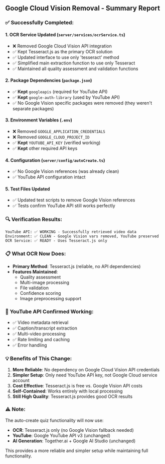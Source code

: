 ## Google Cloud Vision Removal - Summary Report

### ✅ Successfully Completed:

#### 1. **OCR Service Updated** (`server/services/ocrService.ts`)
- ❌ Removed Google Cloud Vision API integration
- ✅ Kept Tesseract.js as the primary OCR solution
- ✅ Updated interface to use only 'tesseract' method
- ✅ Simplified main extraction function to use only Tesseract
- ✅ Maintained all quality assessment and validation functions

#### 2. **Package Dependencies** (`package.json`)
- ✅ **Kept** `googleapis` (required for YouTube API)
- ✅ **Kept** `google-auth-library` (used by YouTube API)
- ✅ No Google Vision specific packages were removed (they weren't separate packages)

#### 3. **Environment Variables** (`.env`)
- ❌ Removed `GOOGLE_APPLICATION_CREDENTIALS`
- ❌ Removed `GOOGLE_CLOUD_PROJECT_ID`
- ✅ **Kept** `YOUTUBE_API_KEY` (verified working)
- ✅ **Kept** other required API keys

#### 4. **Configuration** (`server/config/autoCreate.ts`)
- ✅ No Google Vision references (was already clean)
- ✅ YouTube API configuration intact

#### 5. **Test Files Updated**
- ✅ Updated test scripts to remove Google Vision references
- ✅ Tests confirm YouTube API still works perfectly

### 🔍 **Verification Results:**
```
YouTube API: ✅ WORKING - Successfully retrieved video data
Environment: ✅ CLEAN - Google Vision vars removed, YouTube preserved  
OCR Service: ✅ READY - Uses Tesseract.js only
```

### 📋 **What OCR Now Does:**
- **Primary Method**: Tesseract.js (reliable, no API dependencies)
- **Features Maintained**: 
  - Quality assessment
  - Multi-image processing  
  - File validation
  - Confidence scoring
  - Image preprocessing support

### 🎯 **YouTube API Confirmed Working:**
- ✅ Video metadata retrieval
- ✅ Caption/transcript extraction  
- ✅ Multi-video processing
- ✅ Rate limiting and caching
- ✅ Error handling

### 💡 **Benefits of This Change:**
1. **More Reliable**: No dependency on Google Cloud Vision API credentials
2. **Simpler Setup**: Only need YouTube API key, not Google Cloud service account
3. **Cost Effective**: Tesseract.js is free vs. Google Vision API costs  
4. **Self-Contained**: Works entirely with local processing
5. **Still High Quality**: Tesseract.js provides good OCR results

### ⚠️ **Note:**
The auto-create quiz functionality will now use:
- **OCR**: Tesseract.js only (no Google Vision fallback needed)
- **YouTube**: Google YouTube API v3 (unchanged)
- **AI Generation**: Together.ai + Google AI Studio (unchanged)

This provides a more reliable and simpler setup while maintaining full functionality.
